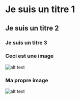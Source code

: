  # Je suis un titre 1

  ## Je suis un titre 2

  ### Je suis un titre 3

  ### Ceci est une image
  ![alt text](https://github.com/ellenhaas/CAC-Atelier1/blob/main/img/fork.PNG "Github img")

  ### Ma propre image
  ![alt text](https://github.com/ellenhaas/CAC-Atelier1/blob/main/img/fork.PNG "Github img")
